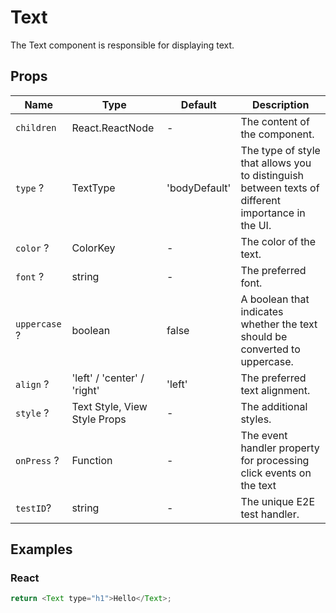 # Text

The Text component is responsible for displaying text.

## Props

| Name          | Type                         | Default       | Description                                                                                       |
| ------------- | ---------------------------- | ------------- | ------------------------------------------------------------------------------------------------- |
| `children`    | React.ReactNode              | -             | The content of the component.                                                                     |
| `type` ?      | TextType                     | 'bodyDefault' | The type of style that allows you to distinguish between texts of different importance in the UI. |
| `color` ?     | ColorKey                     | -             | The color of the text.                                                                            |
| `font` ?      | string                       | -             | The preferred font.                                                                               |
| `uppercase` ? | boolean                      | false         | A boolean that indicates whether the text should be converted to uppercase.                       |
| `align` ?     | 'left' / 'center' / 'right'  | 'left'        | The preferred text alignment.                                                                     |
| `style` ?     | Text Style, View Style Props | -             | The additional styles.                                                                            |
| `onPress` ?   | Function                     | -             | The event handler property for processing click events on the text                                |
| `testID`?     | string                       | -             | The unique E2E test handler.                                                                      |

## Examples

### React

```javascript
return <Text type="h1">Hello</Text>;
```
